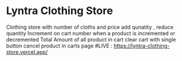 # Lyntra Clothing Store
 Clothing store with number of cloths and price
 add qunatity , reduce quantity
 Increment on cart number when a product is incremented or decremented
 Total Amount of all product in cart
 clear cart with single button
 cancel product in carts page
#LIVE : https://lyntra-clothing-store.vercel.app/
